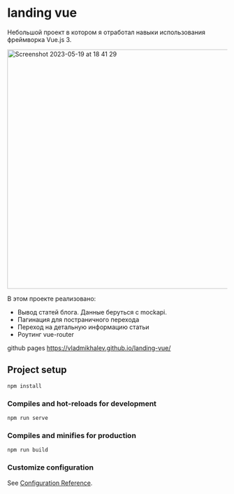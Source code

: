 # landing vue

Небольшой проект в котором я отработал навыки использования фреймворка Vue.js 3.

<img width="548" alt="Screenshot 2023-05-19 at 18 41 29" src="https://github.com/vladmikhalev/landing-vue/assets/107835280/89195ec2-fd55-460c-8224-f1e4c3b5f08e">

В этом проекте реализовано:
- Вывод статей блога. Данные беруться с mockapi.
- Пагинация для постраничного перехода
- Переход на детальную информацию статьи
- Роутинг vue-router

github pages 
https://vladmikhalev.github.io/landing-vue/

## Project setup
```
npm install
```

### Compiles and hot-reloads for development
```
npm run serve
```

### Compiles and minifies for production
```
npm run build
```

### Customize configuration
See [Configuration Reference](https://cli.vuejs.org/config/).
